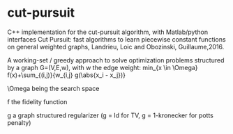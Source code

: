 # cut-pursuit
C++ implementation for the cut-pursuit algorithm, with Matlab/python interfaces 
Cut Pursuit: fast algorithms to learn piecewise constant functions on general weighted graphs,
Landrieu, Loic and Obozinski, Guillaume,2016.

A working-set / greedy approach to solve optimization problems structured by a graph G=(V,E,w), with w the edge weight:
min_{x \in \Omega} f(x)+\sum_{(i,j)}{w_{i,j} g(\abs{x_i - x_j})}

\Omega being the search space

f the fidelity function

g a graph structured regularizer (g = Id for TV, g = 1-kronecker for potts penalty)
